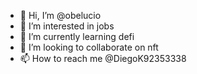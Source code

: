 - 👋 Hi, I’m @obelucio
- 👀 I’m interested in jobs
- 🌱 I’m currently learning defi
- 💞️ I’m looking to collaborate on nft
- 📫 How to reach me @DiegoK92353338


<!---
obelucio/obelucio is a ✨ special ✨ repository because its `README.md` (this file) appears on your GitHub profile.
You can click the Preview link to take a look at your changes.
--->
